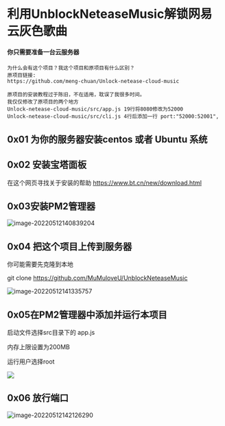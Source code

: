 # 利用UnblockNeteaseMusic解锁网易云灰色歌曲

#### 你只需要准备一台云服务器

```
为什么会有这个项目？我这个项目和原项目有什么区别？
原项目链接:
https://github.com/meng-chuan/Unlock-netease-cloud-music

原项目的安装教程过于陈旧，不在适用，耽误了我很多时间。
我仅仅修改了原项目的两个地方 
Unlock-netease-cloud-music/src/app.js 19行将8080修改为52000
Unlock-netease-cloud-music/src/cli.js 4行后添加一行 port:"52000:52001",

```



## 0x01 为你的服务器安装centos 或者 Ubuntu 系统

## 0x02 安装宝塔面板 

在这个网页寻找关于安装的帮助      https://www.bt.cn/new/download.html

## 0x03安装PM2管理器

![image-20220512140839204](https://cdn.jsdelivr.net/gh/MuMuloveU/tuchuang/202205121408325.png)

## 0x04 把这个项目上传到服务器

你可能需要先克隆到本地

git clone https://github.com/MuMuloveU/UnblockNeteaseMusic

![image-20220512141335757](https://cdn.jsdelivr.net/gh/MuMuloveU/tuchuang/202205121413841.png)

## 0x05在PM2管理器中添加并运行本项目

启动文件选择src目录下的 app.js

内存上限设置为200MB

运行用户选择root

![](https://cdn.jsdelivr.net/gh/MuMuloveU/tuchuang/202205121417674.png)

## 0x06 放行端口

![image-20220512142126290](https://cdn.jsdelivr.net/gh/MuMuloveU/tuchuang/202205121421337.png)